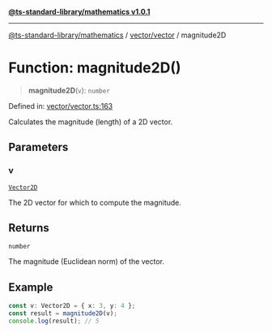 [**@ts-standard-library/mathematics v1.0.1**](../../../README.md)

***

[@ts-standard-library/mathematics](../../../README.md) / [vector/vector](../README.md) / magnitude2D

# Function: magnitude2D()

> **magnitude2D**(`v`): `number`

Defined in: [vector/vector.ts:163](https://github.com/gabaudette/ts-stdlib/blob/7333da76bc775fbabd0907ad8519b912cfc2fe26/packages/mathematics/src/vector/vector.ts#L163)

Calculates the magnitude (length) of a 2D vector.

## Parameters

### v

[`Vector2D`](../type-aliases/Vector2D.md)

The 2D vector for which to compute the magnitude.

## Returns

`number`

The magnitude (Euclidean norm) of the vector.

## Example

```ts
const v: Vector2D = { x: 3, y: 4 };
const result = magnitude2D(v);
console.log(result); // 5
```
